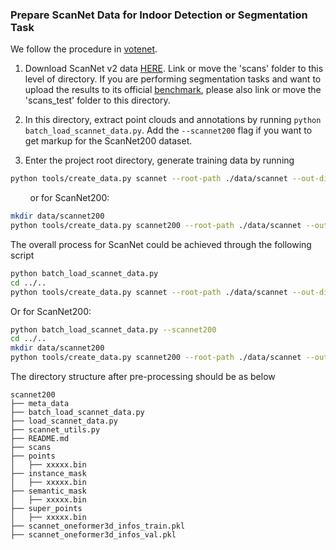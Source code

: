 ### Prepare ScanNet Data for Indoor Detection or Segmentation Task

We follow the procedure in [votenet](https://github.com/facebookresearch/votenet/).

1. Download ScanNet v2 data [HERE](https://github.com/ScanNet/ScanNet). Link or move the 'scans' folder to this level of directory. If you are performing segmentation tasks and want to upload the results to its official [benchmark](http://kaldir.vc.in.tum.de/scannet_benchmark/), please also link or move the 'scans_test' folder to this directory.

2. In this directory, extract point clouds and annotations by running `python batch_load_scannet_data.py`. Add the `--scannet200` flag if you want to get markup for the ScanNet200 dataset.

3. Enter the project root directory, generate training data by running

```bash
python tools/create_data.py scannet --root-path ./data/scannet --out-dir ./data/scannet --extra-tag scannet
```
&nbsp; &nbsp; &nbsp; &nbsp; or for ScanNet200:

```bash
mkdir data/scannet200
python tools/create_data.py scannet200 --root-path ./data/scannet --out-dir ./data/scannet200 --extra-tag scannet200
```

The overall process for ScanNet could be achieved through the following script

```bash
python batch_load_scannet_data.py
cd ../..
python tools/create_data.py scannet --root-path ./data/scannet --out-dir ./data/scannet --extra-tag scannet
```

Or for ScanNet200:

```bash
python batch_load_scannet_data.py --scannet200
cd ../..
mkdir data/scannet200
python tools/create_data.py scannet200 --root-path ./data/scannet --out-dir ./data/scannet200 --extra-tag scannet200
```

The directory structure after pre-processing should be as below

```
scannet200
├── meta_data
├── batch_load_scannet_data.py
├── load_scannet_data.py
├── scannet_utils.py
├── README.md
├── scans
├── points
│   ├── xxxxx.bin
├── instance_mask
│   ├── xxxxx.bin
├── semantic_mask
│   ├── xxxxx.bin
├── super_points
│   ├── xxxxx.bin
├── scannet_oneformer3d_infos_train.pkl
├── scannet_oneformer3d_infos_val.pkl

```
